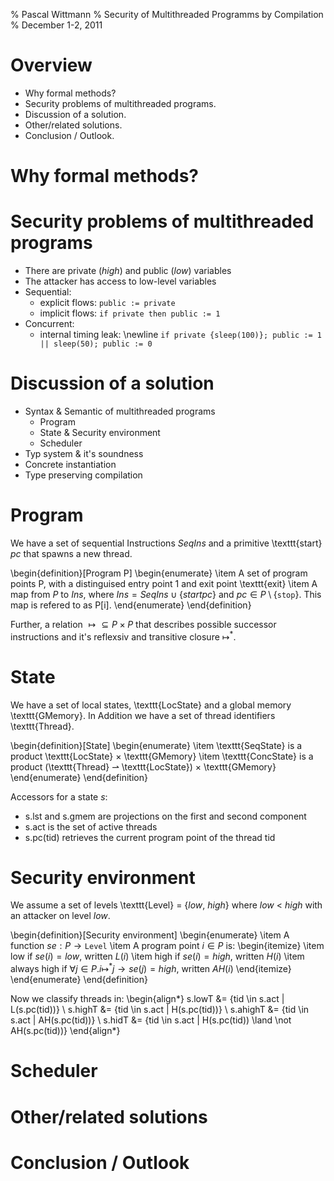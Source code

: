 % Pascal Wittmann
% Security of Multithreaded Programms by Compilation
% December 1-2, 2011

# Overview
  - Why formal methods?
  - Security problems of multithreaded programs.
  - Discussion of a solution.
  - Other/related solutions.
  - Conclusion / Outlook.

# Why formal methods?

# Security problems of multithreaded programs
  - There are private (_high_) and public (_low_) variables
  - The attacker has access to low-level variables
  - Sequential:
    - explicit flows: `public := private`
    - implicit flows: `if private then public := 1`
  - Concurrent:
    - internal timing leak: \newline `if private {sleep(100)}; public := 1 || sleep(50); public := 0`

# Discussion of a solution
  - Syntax & Semantic of multithreaded programs
    - Program
    - State & Security environment
    - Scheduler
  - Typ system & it's soundness
  - Concrete instantiation
  - Type preserving compilation

# Program
We have a set of sequential Instructions $SeqIns$ and a primitive
\texttt{start} _pc_ that spawns a new thread.

\begin{definition}[Program P]
  \begin{enumerate}
  \item A set of program points P, with a distinguised entry point 1 and exit point \texttt{exit}
  \item A map from $P$ to $Ins$, where $Ins = SeqIns \cup \{start pc\}$ and $pc \in P \setminus \{\mathtt{stop}\}$.
        This map is refered to as P[i].
  \end{enumerate}
\end{definition}

Further, a relation $\mapsto \subseteq P \times P$ that describes possible successor instructions
and it's reflexsiv and transitive closure $\mapsto^*$.

# State
We have a set of local states, \texttt{LocState} and a global memory \texttt{GMemory}.
In Addition we have a set of thread identifiers \texttt{Thread}.

\begin{definition}[State]
  \begin{enumerate}
  \item \texttt{SeqState} is a product \texttt{LocState} $\times$ \texttt{GMemory}
  \item \texttt{ConcState} is a product (\texttt{Thread} $\rightharpoonup$ \texttt{LocState}) $\times$ \texttt{GMemory}
  \end{enumerate}
\end{definition}

Accessors for a state $s$:

  - s.lst and s.gmem are projections on the first and second component
  - s.act is the set of active threads
  - s.pc(tid) retrieves the current program point of the thread tid

# Security environment
We assume a set of levels \texttt{Level} = \{_low_, _high_\} where _low_ < _high_
with an attacker on level _low_.

\begin{definition}[Security environment]
   \begin{enumerate}
   \item A function $se : P \rightarrow \mathtt{Level}$
   \item A program point $i \in P$ is:
     \begin{itemize}
     \item low if $se(i) = low$, written $L(i)$
     \item high if $se(i) = high$, written $H(i)$
     \item always high if $\forall j \in P . i \mapsto^* j \rightarrow se(j) = high$, written $AH(i)$
     \end{itemize}
   \end{enumerate}
\end{definition}

Now we classify threads in:
\begin{align*}
s.lowT &= \{tid \in s.act | L(s.pc(tid))\} \\
s.highT &= \{tid \in s.act | H(s.pc(tid))\} \\
s.ahighT &= \{tid \in s.act | AH(s.pc(tid))\} \\
s.hidT &= \{tid \in s.act | H(s.pc(tid)) \land \not AH(s.pc(tid))\} 
\end{align*}

# Scheduler

# Other/related solutions

# Conclusion / Outlook

